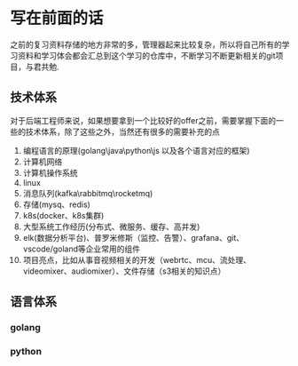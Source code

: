 # 写在前面的话
之前的复习资料存储的地方非常的多，管理器起来比较复杂，所以将自己所有的学习资料和学习体会都会汇总到这个学习的仓库中，不断学习不断更新相关的git项目，与君共勉.
## 技术体系
对于后端工程师来说，如果想要拿到一个比较好的offer之前，需要掌握下面的一些的技术体系，除了这些之外，当然还有很多的需要补充的点
1. 编程语言的原理(golang\java\python\js 以及各个语言对应的框架)
2. 计算机网络
3. 计算机操作系统
4. linux
5. 消息队列(kafka\rabbitmq\rocketmq)
6. 存储(mysq、redis)
7. k8s(docker、k8s集群)
8. 大型系统工作经历(分布式、微服务、缓存、高并发)
9. elk(数据分析平台)、普罗米修斯（监控、告警）、grafana、git、vscode/goland等企业常用的组件
10. 项目亮点，比如从事音视频相关的开发（webrtc、mcu、流处理、videomixer、audiomixer）、文件存储（s3相关的知识点）

## 语言体系
### golang
### python

